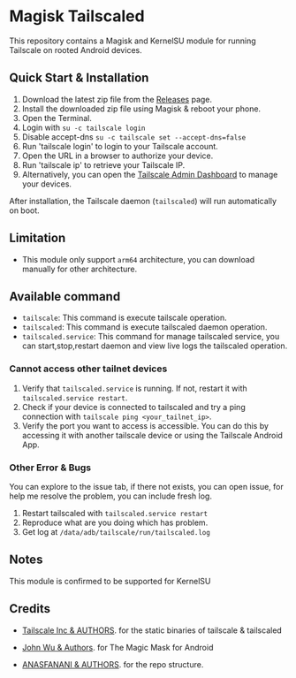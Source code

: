 # Magisk Tailscaled

This repository contains a Magisk and KernelSU module for running Tailscale on rooted Android devices.

## Quick Start & Installation

1. Download the latest zip file from the [Releases](https://github.com/mgksu/tailscaled/releases/latest) page.
2. Install the downloaded zip file using Magisk & reboot your phone.
3. Open the Terminal.
4. Login with `su -c tailscale login`
5. Disable accept-dns `su -c tailscale set --accept-dns=false`
6. Run 'tailscale login' to login to your Tailscale account.
7. Open the URL in a browser to authorize your device.
8. Run 'tailscale ip' to retrieve your Tailscale IP.
9. Alternatively, you can open the [Tailscale Admin Dashboard](https://login.tailscale.com/admin/machines) to manage your devices.

After installation, the Tailscale daemon (`tailscaled`) will run automatically on boot.

## Limitation

- This module only support `arm64` architecture, you can download manually for other architecture.

## Available command

- `tailscale`: This command is execute tailscale operation.
- `tailscaled`: This command is execute tailscaled daemon operation.
- `tailscaled.service`: This command for manage tailscaled service, you can start,stop,restart daemon and view live logs the tailscaled operation.

### Cannot access other tailnet devices

1. Verify that `tailscaled.service` is running. If not, restart it with `tailscaled.service restart`.
2. Check if your device is connected to tailscaled and try a ping connection with `tailscale ping <your_tailnet_ip>`.
3. Verify the port you want to access is accessible. You can do this by accessing it with another tailscale device or using the Tailscale Android App.

### Other Error & Bugs

You can explore to the issue tab, if there not exists, you can open issue, for help me resolve the problem, you can include fresh log.

1. Restart tailscaled with `tailscaled.service restart`
2. Reproduce what are you doing which has problem.
3. Get log at `/data/adb/tailscale/run/tailscaled.log`

## Notes

This module is confirmed to be supported for KernelSU

## Credits

- [Tailscale Inc & AUTHORS](https://github.com/tailscale/tailscale). for the static binaries of tailscale & tailscaled
- [John Wu & Authors](https://github.com/topjohnwu/Magisk). for The Magic Mask for Android

- [ANASFANANI & AUTHORS](https://github.com/anasfanani/Magisk-Tailscaled). for the repo structure.